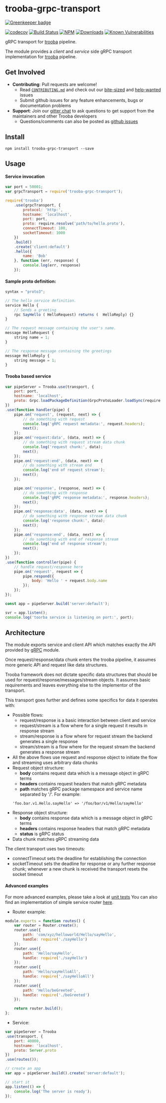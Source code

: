 # trooba-grpc-transport

[![Greenkeeper badge](https://badges.greenkeeper.io/trooba/trooba-grpc-transport.svg)](https://greenkeeper.io/)

[![codecov](https://codecov.io/gh/trooba/trooba-grpc-transport/branch/master/graph/badge.svg)](https://codecov.io/gh/trooba/trooba-grpc-transport)
[![Build Status](https://travis-ci.org/trooba/trooba-grpc-transport.svg?branch=master)](https://travis-ci.org/trooba/trooba-grpc-transport) [![NPM](https://img.shields.io/npm/v/trooba-grpc-transport.svg)](https://www.npmjs.com/package/trooba-grpc-transport)
[![Downloads](https://img.shields.io/npm/dm/trooba-grpc-transport.svg)](http://npm-stat.com/charts.html?package=trooba-grpc-transport)
[![Known Vulnerabilities](https://snyk.io/test/github/trooba/trooba-grpc-transport/badge.svg)](https://snyk.io/test/github/trooba/trooba-grpc-transport)

gRPC transport for [trooba](https://github.com/trooba/trooba) pipeline.

The module provides a *client* and *service* side gRPC transport implementation for [trooba](https://github.com/trooba/trooba) pipeline.

## Get Involved

- **Contributing**: Pull requests are welcome!
    - Read [`CONTRIBUTING.md`](.github/CONTRIBUTING.md) and check out our [bite-sized](https://github.com/trooba/trooba-grpc-transport/issues?q=is%3Aissue+is%3Aopen+label%3Adifficulty%3Abite-sized) and [help-wanted](https://github.com/trooba/trooba-grpc-transport/issues?q=is%3Aissue+is%3Aopen+label%3Astatus%3Ahelp-wanted) issues
    - Submit github issues for any feature enhancements, bugs or documentation problems
- **Support**: Join our [gitter chat](https://gitter.im/trooba) to ask questions to get support from the maintainers and other Trooba developers
    - Questions/comments can also be posted as [github issues](https://github.com/trooba/trooba-grpc-transport/issues)

## Install

```
npm install trooba-grpc-transport --save
```

## Usage

#### Service invocation

```js
var port = 50001;
var grpcTransport = require('trooba-grpc-transport');

require('trooba')
    .use(grpcTransport, {
        protocol: 'http:',
        hostname: 'localhost',
        port: port,
        proto: require.resolve('path/to/hello.proto'),
        connectTimeout: 100,
        socketTimeout: 1000
    })
    .build()
    .create('client:default')
    .hello({
        name: 'Bob'
    }, function (err, response) {
        console.log(err, response)
    });
```

#### Sample proto definition:

```js
syntax = "proto3";

// The hello service definition.
service Hello {
    // Sends a greeting
    rpc SayHello ( HelloRequest) returns (  HelloReply) {}
}

// The request message containing the user's name.
message HelloRequest {
    string name = 1;
}

// The response message containing the greetings
message HelloReply {
    string message = 1;
}

```

#### Trooba based service

```js
var pipeServer = Trooba.use(transport, {
    port: port,
    hostname: 'localhost',
    proto: Grpc.loadPackageDefinition(GrpcProtoLoader.loadSync(require.resolve('./path/to/hello.proto')))
})
.use(function handler(pipe) {
    pipe.on('request', (request, next) => {
        // do something with request
        console.log('gRPC request metadata:', request.headers);
        next();
    });
    pipe.on('request:data', (data, next) => {
        // do something with request stream data chunk
        console.log('request chunk:', data);
        next();
    });
    pipe.on('request:end', (data, next) => {
        // do something with stream end
        console.log('end of request stream');
        next();
    });

    pipe.on('response', (response, next) => {
        // do something with response
        console.log('gRPC response metadata:', response.headers);
        next();
    });
    pipe.on('response:data', (data, next) => {
        // do something with response stream data chunk
        console.log('response chunk:', data);
        next();
    });
    pipe.on('response:end', (data, next) => {
        // do something with end of response stream
        console.log('end of response stream');
        next();
    });
})
.use(function controller(pipe) {
    // handle request/response here
    pipe.on('request', request => {
        pipe.respond({
            body: 'Hello ' + request.body.name
        });
    });
});

const app = pipeServer.build('server:default');

svr = app.listen();
console.log('toorba service is listening on port:', port);
```

## Architecture

The module exports service and client API which matches exactly the API provided by [gRPC](https://github.com/grpc/grpc/tree/master/src/node) module.

Once request/response/data chunk enters the trooba pipeline, it assumes more generic API and request like data structures.

Trooba framework does not dictate specific data structures that should be used for request/response/messages/stream objects. It assumes basic requirements and leaves everything else to the implementor of the transport.

This transport goes further and defines some specifics for data it operates with:
* Possible flows:
  * request/response is a basic interaction between client and service
  * request/stream is a flow where for a single request it results in response stream
  * stream/response is a flow where for request stream the backend generates a single response
  * stream/stream is a flow where for the request stream the backend generates a response stream
* All the above flows use request and response object to initiate the flow and streaming uses arbitrary data chunks
* Request object structure:
  * **body** contains request data which is a message object in gRPC terms
  * **headers** contains request headers that match gRPC metadata
  * **path** matches gRPC package namespace and service name separated by '/'. For example:
  ```
  'foo.bar.v1.Hello.sayHello' => '/foo/bar/v1/Hello/sayHello'
  ```
* Response object structure:
  * **body** contains response data which is a message object in gRPC terms
  * **headers** contains response headers that match gRPC metadata
  * **status** is gRPC status
* Data chunk matches gRPC streaming data

The client transport uses two timeouts:
* connectTimeout sets the deadline for establishing the connection
* socketTimeout sets the deadline for response or any further response chunk; whenever a new chunk is received the transport resets the socket timeout

#### Advanced examples

For more advanced examples, please take a look at [unit tests](test)
You can also find an implementation of simple service router [here](test/fixtures/server).

* Router example:

```js
module.exports = function routes() {
    var router = Router.create();
    router.use({
        path: 'com/xyz/helloworld/Hello/sayHello',
        handle: require('./sayHello')
    });
    router.use({
        path: 'Hello/sayHello',
        handle: require('./sayHello')
    });
    router.use({
        path: 'Hello/sayHelloAll',
        handle: require('./sayHelloAll')
    });
    router.use({
        path: 'Hello/beGreeted',
        handle: require('./beGreeted')
    });

    return router.build();
};
```

* Service:

```js
var pipeServer = Trooba
.use(transport, {
    port: 40000,
    hostname: 'localhost',
    proto: Server.proto
})
.use(routes());

// create an app
var app = pipeServer.build().create('server:default');

// start it
app.listen(() => {
    console.log('The server is ready');
});
```
